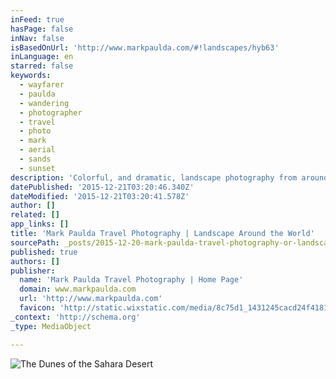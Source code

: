 ```yaml
---
inFeed: true
hasPage: false
inNav: false
isBasedOnUrl: 'http://www.markpaulda.com/#!landscapes/hyb63'
inLanguage: en
starred: false
keywords:
  - wayfarer
  - paulda
  - wandering
  - photographer
  - travel
  - photo
  - mark
  - aerial
  - sands
  - sunset
description: 'Colorful, and dramatic, landscape photography from around the world by International Travel Photographer Mark Paulda.'
datePublished: '2015-12-21T03:20:46.340Z'
dateModified: '2015-12-21T03:20:41.578Z'
author: []
related: []
app_links: []
title: 'Mark Paulda Travel Photography | Landscape Around the World'
sourcePath: _posts/2015-12-20-mark-paulda-travel-photography-or-landscape-around-the-world.md
published: true
authors: []
publisher:
  name: 'Mark Paulda Travel Photography | Home Page'
  domain: www.markpaulda.com
  url: 'http://www.markpaulda.com'
  favicon: 'http://static.wixstatic.com/media/8c75d1_1431245cacd24f41813d05b3e8fd717f.png/v1/fill/w_16%2Ch_16%2Clg_1/8c75d1_1431245cacd24f41813d05b3e8fd717f.png'
_context: 'http://schema.org'
_type: MediaObject

---
```

![The Dunes of the Sahara Desert](https://s3-us-west-2.amazonaws.com/the-grid-img/p/4bb2c0ae38c23ad9718d43e6c90a230a0c00735c.jpg)